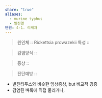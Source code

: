 ```yaml
---
share: "true"
aliases:
  - murine typhus
  - 발진열
단원: 4-1. 리케차
---
```


> 원인체 :: Rickettsia prowazekii
> 특성 :: 

> 감염양식 :: 

> 증상 :: 

> 진단예방 ::

- 발진티푸스와 비슷한 임상증상, but 비교적 경증
- 감염된 벼룩에 직접 물리거나, 